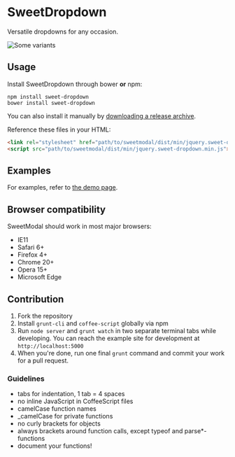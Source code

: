 # SweetDropdown

Versatile dropdowns for any occasion.

![Some variants](http://bfx.re/gLFo/sweetDropdown-overview.png)

## Usage

Install SweetDropdown through bower **or** npm:

    npm install sweet-dropdown
    bower install sweet-dropdown
    
You can also install it manually by [downloading a release archive](https://github.com/adeptoas/sweet-dropdown/releases).

Reference these files in your HTML:

```html
<link rel="stylesheet" href="path/to/sweetmodal/dist/min/jquery.sweet-dropdown.min.css" />
<script src="path/to/sweetmodal/dist/min/jquery.sweet-dropdown.min.js"></script>
```

## Examples

For examples, refer to [the demo page](http://sweet-dropdown.adepto.as).

## Browser compatibility

SweetModal should work in most major browsers:

- IE11
- Safari 6+
- Firefox 4+
- Chrome 20+
- Opera 15+
- Microsoft Edge

## Contribution

1. Fork the repository
2. Install `grunt-cli` and `coffee-script` globally via npm
3. Run `node server` and `grunt watch` in two separate terminal tabs while developing. You can reach the example site for development at `http://localhost:5000`
4. When you're done, run one final `grunt` command and commit your work for a pull request.

### Guidelines

- tabs for indentation, 1 tab = 4 spaces
- no inline JavaScript in CoffeeScript files
- camelCase function names
- _camelCase for private functions
- no curly brackets for objects
- always brackets around function calls, except typeof and parse*-functions
- document your functions!

